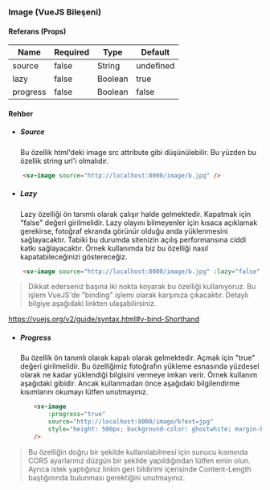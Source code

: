 ### Image (VueJS Bileşeni)

#### Referans (Props)

| Name      | Required | Type    | Default |
|-----------|----------|---------|---------|
| source  | false    | String | undefined   |
| lazy  | false    | Boolean | true   |
| progress  | false    | Boolean | false   |

#### Rehber

* ##### Source 
    Bu özellik html'deki image src attribute gibi düşünülebilir. 
    Bu yüzden bu özellik string url'i olmalıdır.    
````html
    <sv-image source="http://localhost:8000/image/b.jpg" />   
````

* ##### Lazy 
    Lazy özelliği ön tanımlı olarak çalışır halde gelmektedir.
    Kapatmak için "false" değeri girilmelidir.
    Lazy olayını bilmeyenler için kısaca açıklamak gerekirse, fotoğraf ekranda görünür olduğu anda yüklenmesini
    sağlayacaktır. Tabiki bu durumda sitenizin açılış performansına ciddi katkı sağlayacaktır.
    Örnek kullanımda biz bu özelliği nasıl kapatabileceğinizi göstereceğiz.

````html
    <sv-image source="http://localhost:8000/image/b.jpg" :lazy="false" />   
````    

> Dikkat ederseniz başına iki nokta koyarak bu özelliği kullanıyoruz. 
Bu işlem VueJS'de "binding" işlemi olarak karşınıza çıkacaktır. 
Detaylı bilgiye aşağıdaki linkten ulaşabilirsiniz.

https://vuejs.org/v2/guide/syntax.html#v-bind-Shorthand

* ##### Progress 
    Bu özellik ön tanımlı olarak kapalı olarak gelmektedir. Açmak için "true" değeri girilmelidir.
    Bu özelliğimiz fotoğrafın yükleme esnasında yüzdesel olarak ne kadar yüklendiği bilgisini vermeye imkan verir.
    Örnek kullanım aşağıdaki gibidir. Ancak kullanmadan önce aşağıdaki bilgilendirme kısımlarını okumayı lütfen unutmayınız.
 ````html
        <sv-image 
            :progress="true" 
            source="http://localhost:8000/image/b?ext=jpg" 
            style="height: 500px; background-color: ghostwhite; margin-bottom: 500px" 
        />
 ````      
 
 > Bu özelliğin doğru bir şekilde kullanılabilmesi için sunucu kısmında CORS ayarlarınız düzgün bir şekilde yapıldığından lütfen emin olun.
 Ayrıca istek yaptığınız linkin geri bildirimi içerisinde Content-Length başlığınında bulunması gerektiğini unutmayınız.